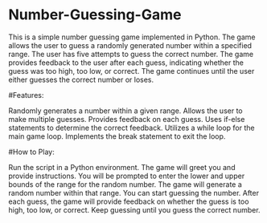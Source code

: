 # Number-Guessing-Game

This is a simple number guessing game implemented in Python. The game allows the user to guess a randomly generated number within a specified range. The user has five attempts to guess the correct number. The game provides feedback to the user after each guess, indicating whether the guess was too high, too low, or correct. The game continues until the user either guesses the correct number or loses.


#Features:

Randomly generates a number within a given range.
Allows the user to make multiple guesses.
Provides feedback on each guess.
Uses if-else statements to determine the correct feedback.
Utilizes a while loop for the main game loop.
Implements the break statement to exit the loop.

#How to Play:

Run the script in a Python environment.
The game will greet you and provide instructions.
You will be prompted to enter the lower and upper bounds of the range for the random number.
The game will generate a random number within that range.
You can start guessing the number.
After each guess, the game will provide feedback on whether the guess is too high, too low, or correct.
Keep guessing until you guess the correct number.
